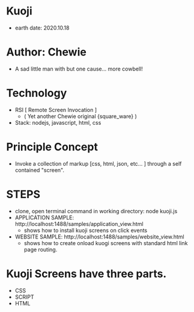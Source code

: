 
# Kuoji
- earth date: 2020.10.18

# Author: Chewie
- A sad little man with but one cause... more cowbell!

# Technology 
- RSI [ Remote Screen Invocation ]
  * ( Yet another Chewie original {square_ware} )
- Stack: nodejs, javascript, html, css

# Principle Concept
- Invoke a collection of markup [css, html, json, etc... ] through a self contained "screen".

# STEPS
- clone, open terminal command in working directory: node kuoji.js
- APPLICATION SAMPLE: http://localhost:1488/samples/application_view.html
    * shows how to install kuoji screens on click events
- WEBSITE SAMPLE: http://localhost:1488/samples/website_view.html
    * shows how to create onload kuogi screens with standard html link page routing.

# Kuoji Screens have three parts.
- CSS
- SCRIPT
- HTML
